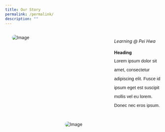 ```yaml
---
title: Our Story
permalink: /permalink/
description: ""
---
```

<div style="margin-top:20px; width:100%; padding: 10px; display: flex; align-items: center;" class="box">&nbsp;

<div style="position: relative; width: 300px; height: 300px; margin-right:40px;" class="container"> 
	<img class="image" alt="Image" style="max-width: 115px; margin-left: 180px;border-radius: 10px;position: absolute; bottom: 0; left: 0;" src="https://i.scdn.co/image/ab67616d00001e02af08a1c1088b457401e7d4fc">&nbsp;
	<img class="image" alt="Image" style="max-width: 250px; margin-right: 40px;border-radius: 10px" src="https://i.scdn.co/image/ab67616d00001e02af08a1c1088b457401e7d4fc">&nbsp;
	</div>

<div style="flex: 1;" class="content">&nbsp;
<h6 style="margin-top:-90px;">Learning @ Pei Hwa</h6>&nbsp;
<h4 style="margin-top:-30px;">Heading</h4>&nbsp;
<p style="margin: -30px 0;font-size:14.5px; line-height:2;font-family:sans-serif;">Lorem ipsum dolor sit amet, consectetur adipiscing elit. Fusce id ipsum eget est suscipit mollis vel eu lorem. Donec nec eros ipsum.</p>

</div>&nbsp;

</div>